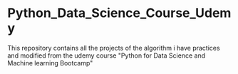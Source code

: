 # Python_Data_Science_Course_Udemy

This repository contains all the projects of the algorithm i have practices and modified from the udemy course "Python for Data Science and Machine learning Bootcamp"